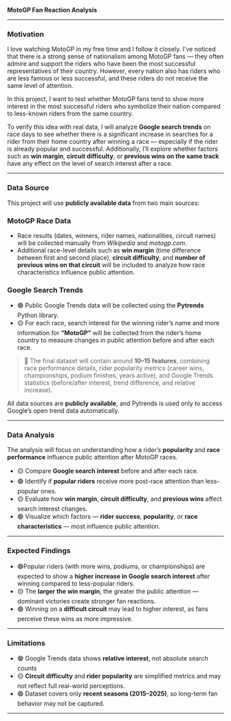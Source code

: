 **MotoGP Fan Reaction Analysis**

---

### Motivation

I love watching MotoGP in my free time and I follow it closely.
I’ve noticed that there is a strong sense of nationalism among MotoGP fans — they often admire and support the riders who have been the most successful representatives of their country.
However, every nation also has riders who are less famous or less successful, and these riders do not receive the same level of attention.

In this project, I want to test whether MotoGP fans tend to show more interest in the most successful riders who symbolize their nation compared to less-known riders from the same country.

To verify this idea with real data, I will analyze **Google search trends** on race days to see whether there is a significant increase in searches for a rider from their home country after winning a race — especially if the rider is already popular and successful.
Additionally, I’ll explore whether factors such as **win margin**, **circuit difficulty**, or **previous wins on the same track** have any effect on the level of search interest after a race.

---

### Data Source

This project will use **publicly available data** from two main sources:

### MotoGP Race Data

* Race results (dates, winners, rider names, nationalities, circuit names) will be collected manually from *Wikipedia* and *motogp.com*.
* Additional race-level details such as **win margin** (time difference between first and second place), **circuit difficulty**, and **number of previous wins on that circuit** will be included to analyze how race characteristics influence public attention.

###  Google Search Trends

* 🟢 Public Google Trends data will be collected using the **Pytrends** Python library.
* 🟡 For each race, search interest for the winning rider’s name and more information for **“MotoGP”** will be collected from the rider’s home country to measure changes in public attention before and after each race.

> 💾 The final dataset will contain around **10–15 features**, combining race performance details, rider popularity metrics (career wins, championships, podium finishes, years active), and Google Trends statistics (before/after interest, trend difference, and relative increase).

All data sources are **publicly available**, and Pytrends is used only to access Google’s open trend data automatically.

---

### Data Analysis

The analysis will focus on understanding how a rider’s **popularity** and **race performance** influence public attention after MotoGP races.

* 🟡 Compare **Google search interest** before and after each race.
* 🟢 Identify if **popular riders** receive more post-race attention than less-popular ones.
* 🟡 Evaluate how **win margin**, **circuit difficulty**, and **previous wins** affect search interest changes.
* 🟢 Visualize which factors — **rider success**, **popularity**, or **race characteristics** — most influence public attention.

---

### Expected Findings

* 🟢Popular riders (with more wins, podiums, or championships) are expected to show a **higher increase in Google search interest** after winning compared to less-popular riders.
* 🟡 The **larger the win margin**, the greater the public attention — dominant victories create stronger fan reactions.
* 🟢 Winning on a **difficult circuit** may lead to higher interest, as fans perceive these wins as more impressive.

---

### Limitations

* 🟢 Google Trends data shows **relative interest**, not absolute search counts
* 🟡 **Circuit difficulty** and **rider popularity** are simplified metrics and may not reflect full real-world perceptions.
* 🟢 Dataset covers only **recent seasons (2015–2025)**, so long-term fan behavior may not be captured.

---
